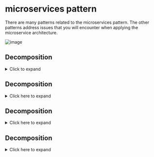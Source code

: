 # microservices pattern

There are many patterns related to the microservices pattern. The other patterns address issues that you will encounter when applying the microservice architecture.

![image](https://user-images.githubusercontent.com/51394570/139198557-6873c9f7-4f5a-4116-8a12-f5c4c754d536.png)

## Decomposition
<details>
  <summary>Click to expand</summary>
  
  ### Pattern: Decompose by business capability Context
  How to decompose an application into services?
  
  ### Forces
  
  The architecture must be stable
    * Services must be cohesive. A service should implement a small set of strongly related functions.
    * Services must conform to the Common Closure Principle - things that change together should be packaged together - to ensure that each change affect only one    service
    * Services must be loosely coupled - each service as an API that encapsulates its implementation. The implementation can be changed without affecting clients
    * A service should be testable
    * Each service be small enough to be developed by a “two pizza” team, i.e. a team of 6-10 people
    * Each team that owns one or more services must be autonomous. A team must be able to develop and deploy their services with minimal collaboration with other teams.

  ### Solution
  
    Define services corresponding to business capabilities. A business capability is a concept from business architecture modeling. It is something that a business     does in order to generate value. A business capability often corresponds to a business object, e.g.
      * Order Management is responsible for orders
      * Customer Management is responsible for customers
      * Business capabilities are often organized into a multi-level hierarchy. For example, an enterprise application might have top-level categories such as 
Product/Service development, Product/Service delivery, Demand generation, etc.

  ### Examples
  
    The business capabilities of an online store include:
      * Product catalog management
      * Inventory management
      * Order management
      * Delivery management

  The corresponding microservice architecture would have services corresponding to each of these capabilities.
 
  ![image](https://user-images.githubusercontent.com/51394570/139199844-c6419314-5eeb-4b51-8341-dd800dc5a6f6.png) 
</details>

## Decomposition
<details>
  <summary>Click here to expand</summary>

  
</details>

## Decomposition
<details>
  <summary>Click here to expand</summary>

  
</details>

## Decomposition
<details>
  <summary>Click here to expand</summary>

  
</details>
